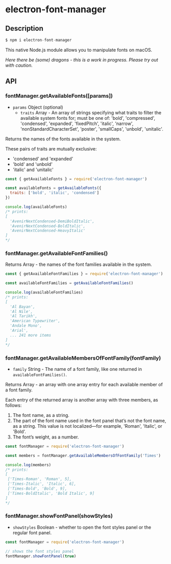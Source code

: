 # electron-font-manager

## Description

```js
$ npm i electron-font-manager
```

This native Node.js module allows you to manipulate fonts on macOS.

*Here there be (some) dragons - this is a work in progress. Please try out with caution.*

## API

### fontManager.getAvailableFonts([params])

* `params` Object (optional)
  * `traits` Array<String> - An array of strings specifying what traits to filter the available system fonts for; must be one of: 'bold', 'compressed', 'condensed', 'expanded', 'fixedPitch', 'italic', 'narrow', 'nonStandardCharacterSet', 'poster', 'smallCaps', 'unbold', 'unitalic'.

Returns the names of the fonts available in the system.

These pairs of traits are mutually exclusive:
* 'condensed' and 'expanded'
* 'bold' and 'unbold'
* 'italic' and 'unitalic'

```js
const { getAvailableFonts } = require('electron-font-manager')

const availableFonts = getAvailableFonts({
  traits: ['bold', 'italic', 'condensed']
})

console.log(availableFonts)
/* prints:
[
  'AvenirNextCondensed-DemiBoldItalic',
  'AvenirNextCondensed-BoldItalic',
  'AvenirNextCondensed-HeavyItalic'
]
*/
```

### fontManager.getAvailableFontFamilies()

Returns Array<String> - the names of the font families available in the system.

```js
const { getAvailableFontFamilies } = require('electron-font-manager')

const availableFontFamilies = getAvailableFontFamilies()

console.log(availableFontFamilies)
/* prints:
[
  'Al Bayan',
  'Al Nile',
  'Al Tarikh',
  'American Typewriter',
  'Andale Mono',
  'Arial',
  ... 241 more items
]
*/
```

### fontManager.getAvailableMembersOfFontFamily(fontFamily)

* `family` String - The name of a font family, like one returned in `availableFontFamilies()`.

Returns Array<Array> - an array with one array entry for each available member of a font family.

Each entry of the returned array is another array with three members, as follows:

1. The font name, as a string.
2. The part of the font name used in the font panel that’s not the font name, as a string. This value is not localized—for example, 'Roman', 'Italic', or 'Bold'.
2. The font’s weight, as a number.

```js
const fontManager = require('electron-font-manager')

const members = fontManager.getAvailableMembersOfFontFamily('Times')

console.log(members)
/* prints:
[
 ['Times-Roman', 'Roman', 5],
 ['Times-Italic', 'Italic', 6],
 ['Times-Bold', 'Bold', 9],
 ['Times-BoldItalic', 'Bold Italic', 9]
]
*/
```

### fontManager.showFontPanel(showStyles)

* `showStyles` Boolean - whether to open the font styles panel or the regular font panel.

```js
const fontManager = require('electron-font-manager')

// shows the font styles panel
fontManager.showFontPanel(true)
```
